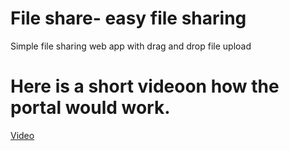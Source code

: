 # File share- easy file sharing
Simple file sharing web app with drag and drop file upload
# Here is a short videoon how the portal would work.
[Video](https://github.com/01DarshanPatni/File-sharing-frontend/blob/master/File%20sharing%20portal%20video.mp4)


